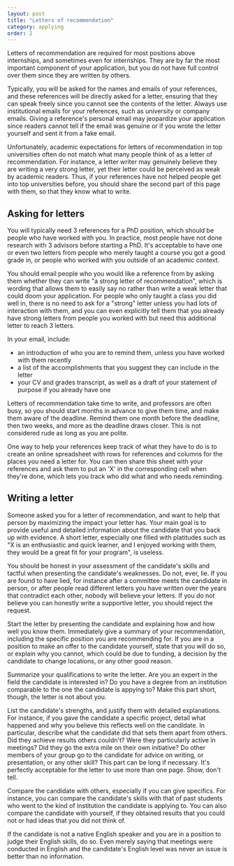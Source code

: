 ```yaml
---
layout: post
title: "Letters of recommendation"
category: applying
order: 2
---
```


Letters of recommendation are required for most positions above internships, and sometimes even for internships.
They are by far the most important component of your application, but you do not have full control over them since they are written by others.

Typically, you will be asked for the names and emails of your references, and these references will be directly asked for a letter,
ensuring that they can speak freely since you cannot see the contents of the letter.
Always use institutional emails for your references, such as university or company emails.
Giving a reference's personal email may jeopardize your application since readers cannot tell if the email was genuine or if you wrote the letter yourself and sent it from a fake email.

Unfortunately, academic expectations for letters of recommendation in top universities often do not match what many people think of as a letter of recommendation.
For instance, a letter writer may genuinely believe they are writing a very strong letter, yet their letter could be perceived as weak by academic readers.
Thus, if your references have not helped people get into top universities before, you should share the second part of this page with them, so that they know what to write.


## Asking for letters

You will typically need 3 references for a PhD position, which should be people who have worked with you.
In practice, most people have not done research with 3 advisors before starting a PhD.
It's acceptable to have one or even two letters from people who merely taught a course you got a good grade in,
or people who worked with you outside of an academic context.

You should email people who you would like a reference from by asking them whether they can write "a strong letter of recommendation",
which is wording that allows them to easily say no rather than write a weak letter that could doom your application.
For people who only taught a class you did well in, there is no need to ask for a "strong" letter unless you had lots of interaction with them,
and you can even explicitly tell them that you already have strong letters from people you worked with but need this additional letter to reach 3 letters.

In your email, include:
- an introduction of who you are to remind them, unless you have worked with them recently
- a list of the accomplishments that you suggest they can include in the letter
- your CV and grades transcript, as well as a draft of your statement of purpose if you already have one

Letters of recommendation take time to write, and professors are often busy, so you should start months in advance to give them time, and make them aware of the deadline.
Remind them one month before the deadline, then two weeks, and more as the deadline draws closer. This is not considered rude as long as you are polite.

One way to help your references keep track of what they have to do is to create an online spreadsheet with rows for references and columns for the places you need a letter for.
You can then share this sheet with your references and ask them to put an 'X' in the corresponding cell when they're done, which lets you track who did what and who needs reminding.


## Writing a letter

Someone asked you for a letter of recommendation, and want to help that person by maximizing the impact your letter has.
Your main goal is to provide useful and detailed information about the candidate that you back up with evidence.
A short letter, especially one filled with platitudes such as "X is an enthusiastic and quick learner, and I enjoyed working with them, they would be a great fit for your program", is useless.

You should be honest in your assessment of the candidate's skills and tactful when presenting the candidate's weaknesses.
Do not, ever, lie. If you are found to have lied, for instance after a committee meets the candidate in person,
or after people read different letters you have written over the years that contradict each other, nobody will believe your letters.
If you do not believe you can honestly write a supportive letter, you should reject the request.

Start the letter by presenting the candidate and explaining how and how well you know them.
Immediately give a summary of your recommendation, including the specific position you are recommending for.
If you are in a position to make an offer to the candidate yourself, state that you will do so, or explain why you cannot,
which could be due to funding, a decision by the candidate to change locations, or any other good reason.

Summarize your qualifications to write the letter. Are you an expert in the field the candidate is interested in?
Do you have a degree from an institution comparable to the one the candidate is appying to?
Make this part short, though, the letter is not about you.

List the candidate's strengths, and justify them with detailed explanations.
For instance, if you gave the candidate a specific project, detail what happened and why you believe this reflects well on the candidate.
In particular, describe what the candidate did that sets them apart from others. Did they achieve results others couldn't?
Were they particularly active in meetings? Did they go the extra mile on their own initiative?
Do other members of your group go to the candidate for advice on writing, or presentation, or any other skill?
This part can be long if necessary. It's perfectly acceptable for the letter to use more than one page. Show, don't tell.

Compare the candidate with others, especially if you can give specifics.
For instance, you can compare the candidate's skills with that of past students who went to the kind of institution the candidate is applying to.
You can also compare the candidate with yourself, if they obtained results that you could not or had ideas that you did not think of.

If the candidate is not a native English speaker and you are in a position to judge their English skills, do so.
Even merely saying that meetings were conducted in English and the candidate's English level was never an issue is better than no information.
